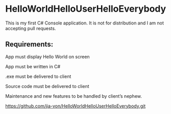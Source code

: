 # HelloWorldHelloUserHelloEverybody
This is my first C# Console application. It is not for distribution and I am not accepting pull requests.
## Requirements:
App must display Hello World on screen

App must be written in C#

.exe must be delivered to client

Source code must be delivered to client

Maintenance and new features to be handled by client’s nephew.

https://github.com/jia-von/HelloWorldHelloUserHelloEverybody.git